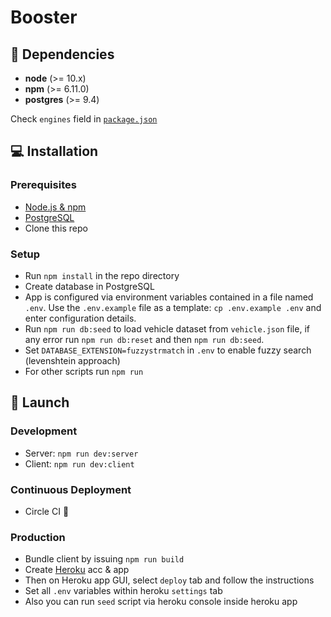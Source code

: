 # Booster

## :page_with_curl: Dependencies

<!-- ENGINES-LIST:START - Do NOT remove or modify this section -->
- **node** (>= 10.x)
- **npm** (>= 6.11.0)
- **postgres** (>= 9.4)
<!-- ENGINES-LIST:END -->

Check `engines` field in [`package.json`](package.json)

## :computer: Installation

### Prerequisites

- [Node.js & npm](https://nodejs.org/en/download/)
- [PostgreSQL](https://www.postgresql.org/download/)
- Clone this repo

### Setup

- Run `npm install` in the repo directory
- Create database in PostgreSQL
- App is configured via environment variables contained in a file named `.env`.
  Use the `.env.example` file as a template: `cp .env.example .env` and enter configuration details.
- Run `npm run db:seed` to load vehicle dataset from `vehicle.json` file, if any error run `npm run db:reset` and then `npm run db:seed`.
- Set `DATABASE_EXTENSION=fuzzystrmatch` in `.env` to enable fuzzy search (levenshtein approach)
- For other scripts run `npm run`

## :rocket: Launch

### Development

- Server: `npm run dev:server`
- Client: `npm run dev:client`

### Continuous Deployment
- Circle CI :rocket:
### Production

- Bundle client by issuing `npm run build`
- Create [Heroku](https://dashboard.heroku.com/) acc & app
- Then on Heroku app GUI, select `deploy` tab and follow the instructions
- Set all `.env` variables within heroku `settings` tab
- Also you can run `seed` script via heroku console inside heroku app
